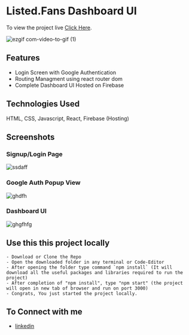 # Listed.Fans Dashboard UI

To view the project live [Click Here](https://listed-assessment.web.app/).

![ezgif com-video-to-gif (1)](https://github.com/harshgupta20/listed-fans-assessment/assets/59175412/80c9ded6-8600-4df0-a911-a143e66cecd5)


## Features
- Login Screen with Google Authentication
- Routing Managment using react router dom
- Complete Dashboard UI Hosted on Firebase


## Technologies Used
HTML, CSS, Javascript, React, Firebase (Hosting)

## Screenshots

 ### Signup/Login Page
![ssdaff](https://github.com/harshgupta20/listed-fans-assessment/assets/59175412/93f783ca-d226-4994-9bed-fe80019565b3)

 ### Google Auth Popup View
![ghdfh](https://github.com/harshgupta20/listed-fans-assessment/assets/59175412/49fc3ec7-8111-483e-a186-f73c65420717)

 ### Dashboard UI
![ghgfhfg](https://github.com/harshgupta20/listed-fans-assessment/assets/59175412/aaacb403-a7e7-4d58-b3e6-4b9347a947eb)




## Use this this project locally
    - Download or Clone the Repo
    - Open the downloaded folder in any terminal or Code-Editor
    - After opening the folder type command `npm install` (It will download all the useful packages and libraries required to run the project)
    - After completion of "npm install", type "npm start" (the project will open in new tab of browser and run on port 3000)
    - Congrats, You just started the project locally.
    
    
## To Connect with me
 - [linkedin](https://www.linkedin.com/in/harshgupta2001/)
